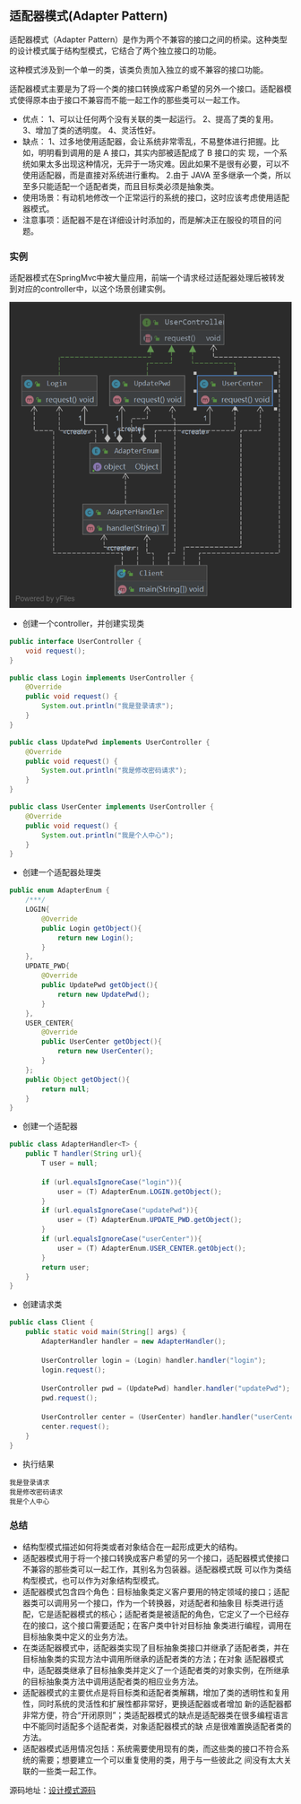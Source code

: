 ## 适配器模式(Adapter Pattern)
适配器模式（Adapter Pattern）是作为两个不兼容的接口之间的桥梁。这种类型的设计模式属于结构型模式，它结合了两个独立接口的功能。

这种模式涉及到一个单一的类，该类负责加入独立的或不兼容的接口功能。

适配器模式主要是为了将一个类的接口转换成客户希望的另外一个接口。适配器模式使得原本由于接口不兼容而不能一起工作的那些类可以一起工作。

- 优点： 1、可以让任何两个没有关联的类一起运行。 2、提高了类的复用。 3、增加了类的透明度。 4、灵活性好。
- 缺点： 1、过多地使用适配器，会让系统非常零乱，不易整体进行把握。比如，明明看到调用的是 A 接口，其实内部被适配成了 B 接口的实
现，一个系统如果太多出现这种情况，无异于一场灾难。因此如果不是很有必要，可以不使用适配器，而是直接对系统进行重构。 2.由于 JAVA 至多继承一个类，所以至多只能适配一个适配者类，而且目标类必须是抽象类。
- 使用场景：有动机地修改一个正常运行的系统的接口，这时应该考虑使用适配器模式。
- 注意事项：适配器不是在详细设计时添加的，而是解决正在服役的项目的问题。

### 实例
适配器模式在SpringMvc中被大量应用，前端一个请求经过适配器处理后被转发到对应的controller中，以这个场景创建实例。

![适配器实例](../../img/designPattern/structuralPatterns/adapter/UserController.png)

- 创建一个controller，并创建实现类
```java
public interface UserController {
    void request();
}
```
```java
public class Login implements UserController {
    @Override
    public void request() {
        System.out.println("我是登录请求");
    }
}
```
```java
public class UpdatePwd implements UserController {
    @Override
    public void request() {
        System.out.println("我是修改密码请求");
    }
}
```
```java
public class UserCenter implements UserController {
    @Override
    public void request() {
        System.out.println("我是个人中心");
    }
}
```
- 创建一个适配器处理类
```java
public enum AdapterEnum {
    /***/
    LOGIN{
        @Override
        public Login getObject(){
            return new Login();
        }
    },
    UPDATE_PWD{
        @Override
        public UpdatePwd getObject(){
            return new UpdatePwd();
        }
    },
    USER_CENTER{
        @Override
        public UserCenter getObject(){
            return new UserCenter();
        }
    };
    public Object getObject(){
        return null;
    }
}
```
- 创建一个适配器
```java
public class AdapterHandler<T> {
    public T handler(String url){
        T user = null;

        if (url.equalsIgnoreCase("login")){
            user = (T) AdapterEnum.LOGIN.getObject();
        }
        if (url.equalsIgnoreCase("updatePwd")){
            user = (T) AdapterEnum.UPDATE_PWD.getObject();
        }
        if (url.equalsIgnoreCase("userCenter")){
            user = (T) AdapterEnum.USER_CENTER.getObject();
        }
        return user;
    }
}
```
- 创建请求类
```java
public class Client {
    public static void main(String[] args) {
        AdapterHandler handler = new AdapterHandler();

        UserController login = (Login) handler.handler("login");
        login.request();

        UserController pwd = (UpdatePwd) handler.handler("updatePwd");
        pwd.request();

        UserController center = (UserCenter) handler.handler("userCenter");
        center.request();
    }
}
```
- 执行结果
```
我是登录请求
我是修改密码请求
我是个人中心
```
### 总结
- 结构型模式描述如何将类或者对象结合在一起形成更大的结构。
- 适配器模式用于将一个接口转换成客户希望的另一个接口，适配器模式使接口不兼容的那些类可以一起工作，其别名为包装器。适配器模式既
可以作为类结构型模式，也可以作为对象结构型模式。
- 适配器模式包含四个角色：目标抽象类定义客户要用的特定领域的接口；适配器类可以调用另一个接口，作为一个转换器，对适配者和抽象目
标类进行适配，它是适配器模式的核心；适配者类是被适配的角色，它定义了一个已经存在的接口，这个接口需要适配；在客户类中针对目标抽
象类进行编程，调用在目标抽象类中定义的业务方法。
- 在类适配器模式中，适配器类实现了目标抽象类接口并继承了适配者类，并在目标抽象类的实现方法中调用所继承的适配者类的方法；在对象
适配器模式中，适配器类继承了目标抽象类并定义了一个适配者类的对象实例，在所继承的目标抽象类方法中调用适配者类的相应业务方法。
- 适配器模式的主要优点是将目标类和适配者类解耦，增加了类的透明性和复用性，同时系统的灵活性和扩展性都非常好，更换适配器或者增加
新的适配器都非常方便，符合“开闭原则”；类适配器模式的缺点是适配器类在很多编程语言中不能同时适配多个适配者类，对象适配器模式的缺
点是很难置换适配者类的方法。
- 适配器模式适用情况包括：系统需要使用现有的类，而这些类的接口不符合系统的需要；想要建立一个可以重复使用的类，用于与一些彼此之
间没有太大关联的一些类一起工作。

源码地址：[设计模式源码](https://github.com/Chenide/JavaNotes)